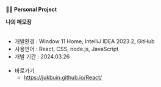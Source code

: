  <b> 🙍‍♀️ Personal Project </b> 


  <summary><b>나의 메모장</b></summary>
  <div markdown="1"> <br>

  - 개발환경 : Window 11 Home, IntelliJ IDEA 2023.2, GitHub
  - 사용언어 : React, CSS, node.js, JavaScript
  - 개발 기간 : 2024.03.26
    <br></br>
  - 바로가기
    - https://jukbuin.github.io/React/
  </div>
